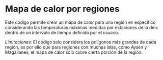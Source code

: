 # Mapa de calor por regiones

Este código permite crear un mapa de calor para una región en específico considerando las temperaturas máximas medidas por estaciones de la dmc dentro de un intervalo de tiempo definido por el usuario.

*Limitaciones:* El código solo considera los polígonos más grandes de cada región, es por ello que para regiones con muchas islas, como Aysén y Magallanes, el mapa de calor solo cubre cierta porción de la región.

